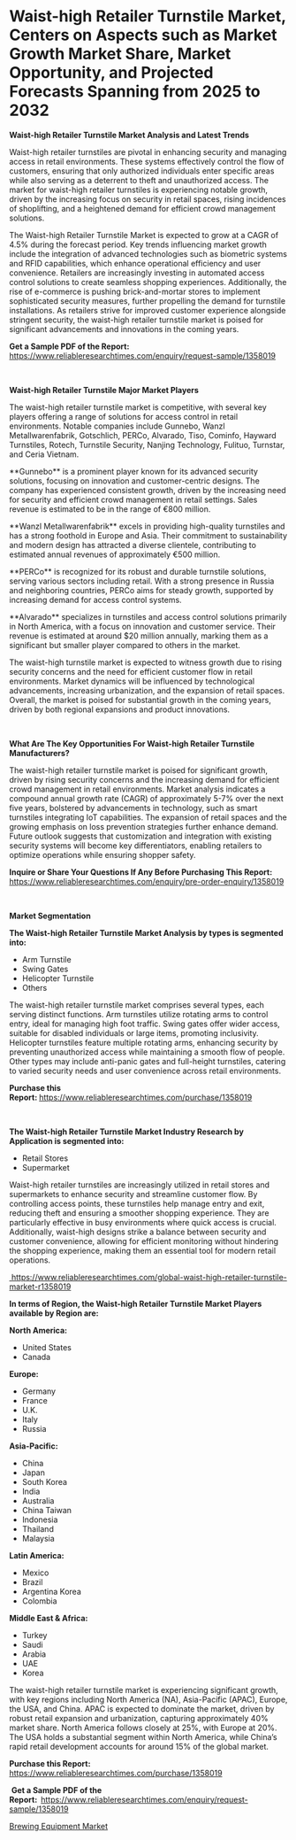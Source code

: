 <p><h1>Waist-high Retailer Turnstile Market, Centers on Aspects such as Market Growth Market Share, Market Opportunity, and Projected Forecasts Spanning from 2025 to 2032</h1></p><p><strong>Waist-high Retailer Turnstile Market Analysis and Latest Trends</strong></p>
<p><p>Waist-high retailer turnstiles are pivotal in enhancing security and managing access in retail environments. These systems effectively control the flow of customers, ensuring that only authorized individuals enter specific areas while also serving as a deterrent to theft and unauthorized access. The market for waist-high retailer turnstiles is experiencing notable growth, driven by the increasing focus on security in retail spaces, rising incidences of shoplifting, and a heightened demand for efficient crowd management solutions.</p><p>The Waist-high Retailer Turnstile Market is expected to grow at a CAGR of 4.5% during the forecast period. Key trends influencing market growth include the integration of advanced technologies such as biometric systems and RFID capabilities, which enhance operational efficiency and user convenience. Retailers are increasingly investing in automated access control solutions to create seamless shopping experiences. Additionally, the rise of e-commerce is pushing brick-and-mortar stores to implement sophisticated security measures, further propelling the demand for turnstile installations. As retailers strive for improved customer experience alongside stringent security, the waist-high retailer turnstile market is poised for significant advancements and innovations in the coming years.</p></p>
<p><strong>Get a Sample PDF of the Report:&nbsp;</strong> <a href="https://www.reliableresearchtimes.com/enquiry/request-sample/1358019?utm_campaign=2638&utm_medium=2&utm_source=Github&utm_content=ia&utm_term=11042025&utm_id=waist-high-retailer-turnstile">https://www.reliableresearchtimes.com/enquiry/request-sample/1358019</a></p>
<p>&nbsp;</p>
<p><strong>Waist-high Retailer Turnstile Major Market Players</strong></p>
<p><p>The waist-high retailer turnstile market is competitive, with several key players offering a range of solutions for access control in retail environments. Notable companies include Gunnebo, Wanzl Metallwarenfabrik, Gotschlich, PERCo, Alvarado, Tiso, Cominfo, Hayward Turnstiles, Rotech, Turnstile Security, Nanjing Technology, Fulituo, Turnstar, and Ceria Vietnam.</p><p>**Gunnebo** is a prominent player known for its advanced security solutions, focusing on innovation and customer-centric designs. The company has experienced consistent growth, driven by the increasing need for security and efficient crowd management in retail settings. Sales revenue is estimated to be in the range of €800 million.</p><p>**Wanzl Metallwarenfabrik** excels in providing high-quality turnstiles and has a strong foothold in Europe and Asia. Their commitment to sustainability and modern design has attracted a diverse clientele, contributing to estimated annual revenues of approximately €500 million.</p><p>**PERCo** is recognized for its robust and durable turnstile solutions, serving various sectors including retail. With a strong presence in Russia and neighboring countries, PERCo aims for steady growth, supported by increasing demand for access control systems.</p><p>**Alvarado** specializes in turnstiles and access control solutions primarily in North America, with a focus on innovation and customer service. Their revenue is estimated at around $20 million annually, marking them as a significant but smaller player compared to others in the market.</p><p>The waist-high turnstile market is expected to witness growth due to rising security concerns and the need for efficient customer flow in retail environments. Market dynamics will be influenced by technological advancements, increasing urbanization, and the expansion of retail spaces. Overall, the market is poised for substantial growth in the coming years, driven by both regional expansions and product innovations.</p></p>
<p>&nbsp;</p>
<p><strong>What Are The Key Opportunities For Waist-high Retailer Turnstile Manufacturers?</strong></p>
<p><p>The waist-high retailer turnstile market is poised for significant growth, driven by rising security concerns and the increasing demand for efficient crowd management in retail environments. Market analysis indicates a compound annual growth rate (CAGR) of approximately 5-7% over the next five years, bolstered by advancements in technology, such as smart turnstiles integrating IoT capabilities. The expansion of retail spaces and the growing emphasis on loss prevention strategies further enhance demand. Future outlook suggests that customization and integration with existing security systems will become key differentiators, enabling retailers to optimize operations while ensuring shopper safety.</p></p>
<p><strong>Inquire or Share Your Questions If Any Before Purchasing This Report:</strong> <a href="https://www.reliableresearchtimes.com/enquiry/pre-order-enquiry/1358019?utm_campaign=2638&utm_medium=2&utm_source=Github&utm_content=ia&utm_term=11042025&utm_id=waist-high-retailer-turnstile">https://www.reliableresearchtimes.com/enquiry/pre-order-enquiry/1358019</a></p>
<p>&nbsp;</p>
<p><strong>Market Segmentation</strong></p>
<p><strong>The Waist-high Retailer Turnstile Market Analysis by types is segmented into:</strong></p>
<p><ul><li>Arm Turnstile</li><li>Swing Gates</li><li>Helicopter Turnstile</li><li>Others</li></ul></p>
<p><p>The waist-high retailer turnstile market comprises several types, each serving distinct functions. Arm turnstiles utilize rotating arms to control entry, ideal for managing high foot traffic. Swing gates offer wider access, suitable for disabled individuals or large items, promoting inclusivity. Helicopter turnstiles feature multiple rotating arms, enhancing security by preventing unauthorized access while maintaining a smooth flow of people. Other types may include anti-panic gates and full-height turnstiles, catering to varied security needs and user convenience across retail environments.</p></p>
<p><strong>Purchase this Report:&nbsp;</strong><a href="https://www.reliableresearchtimes.com/purchase/1358019?utm_campaign=2638&utm_medium=2&utm_source=Github&utm_content=ia&utm_term=11042025&utm_id=waist-high-retailer-turnstile">https://www.reliableresearchtimes.com/purchase/1358019</a></p>
<p>&nbsp;</p>
<p><strong>The Waist-high Retailer Turnstile Market Industry Research by Application is segmented into:</strong></p>
<p><ul><li>Retail Stores</li><li>Supermarket</li></ul></p>
<p><p>Waist-high retailer turnstiles are increasingly utilized in retail stores and supermarkets to enhance security and streamline customer flow. By controlling access points, these turnstiles help manage entry and exit, reducing theft and ensuring a smoother shopping experience. They are particularly effective in busy environments where quick access is crucial. Additionally, waist-high designs strike a balance between security and customer convenience, allowing for efficient monitoring without hindering the shopping experience, making them an essential tool for modern retail operations.</p></p>
<p><a href="https://www.reliableresearchtimes.com/global-waist-high-retailer-turnstile-market-r1358019?utm_campaign=2638&utm_medium=2&utm_source=Github&utm_content=ia&utm_term=11042025&utm_id=waist-high-retailer-turnstile">&nbsp;https://www.reliableresearchtimes.com/global-waist-high-retailer-turnstile-market-r1358019</a></p>
<p><strong>In terms of Region, the Waist-high Retailer Turnstile Market Players available by Region are:</strong></p>
<p>
    <p> <strong> North America: </strong>
        <ul>
            <li>United States</li>
            <li>Canada</li>
        </ul>
        </p> 
    <p> <strong> Europe: </strong>
        <ul>
            <li>Germany</li>
            <li>France</li>
            <li>U.K.</li>
            <li>Italy</li>
            <li>Russia</li>
        </ul>
        </p> 
    <p> <strong> Asia-Pacific: </strong>
        <ul>
            <li>China</li>
            <li>Japan</li>
            <li>South Korea</li>
            <li>India</li>
            <li>Australia</li>
            <li>China Taiwan</li>
            <li>Indonesia</li>
            <li>Thailand</li>
            <li>Malaysia</li>
        </ul>
        </p> 
    <p> <strong> Latin America: </strong>
        <ul>
            <li>Mexico</li>
            <li>Brazil</li>
            <li>Argentina Korea</li>
            <li>Colombia</li>
        </ul>
        </p> 
    <p> <strong> Middle East & Africa: </strong>
        <ul>
            <li>Turkey</li>
            <li>Saudi</li>
            <li>Arabia</li>
            <li>UAE</li>
            <li>Korea</li>
        </ul>
    </p>
    </p>
<p><p>The waist-high retailer turnstile market is experiencing significant growth, with key regions including North America (NA), Asia-Pacific (APAC), Europe, the USA, and China. APAC is expected to dominate the market, driven by robust retail expansion and urbanization, capturing approximately 40% market share. North America follows closely at 25%, with Europe at 20%. The USA holds a substantial segment within North America, while China’s rapid retail development accounts for around 15% of the global market.</p></p>
<p><strong>Purchase this Report: </strong><a href="https://www.reliableresearchtimes.com/purchase/1358019?utm_campaign=2638&utm_medium=2&utm_source=Github&utm_content=ia&utm_term=11042025&utm_id=waist-high-retailer-turnstile">https://www.reliableresearchtimes.com/purchase/1358019</a></p>
<p>&nbsp;<strong>Get a Sample PDF of the Report:&nbsp;&nbsp;</strong><a href="https://www.reliableresearchtimes.com/enquiry/request-sample/1358019?utm_campaign=2638&utm_medium=2&utm_source=Github&utm_content=ia&utm_term=11042025&utm_id=waist-high-retailer-turnstile">https://www.reliableresearchtimes.com/enquiry/request-sample/1358019</a></p>
<p><strong></strong></p>
<p><p><a href="https://github.com/gullattedenna/Market-Research-Report-List-1/blob/main/brewing-equipment-market.md?utm_campaign=2638&utm_medium=2&utm_source=Github&utm_content=ia&utm_term=11042025&utm_id=waist-high-retailer-turnstile">Brewing Equipment Market</a></p></p>